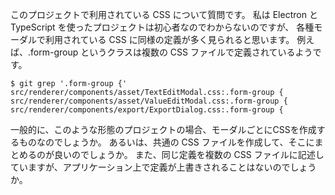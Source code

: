 このプロジェクトで利用されている CSS について質問です。
私は Electron と TypeScript を使ったプロジェクトは初心者なのでわからないのですが、
各種モーダルで利用されている CSS に同様の定義が多く見られると思います。
例えば、.form-group というクラスは複数の CSS ファイルで定義されているようです。

```
$ git grep '.form-group {'
src/renderer/components/asset/TextEditModal.css:.form-group {
src/renderer/components/asset/ValueEditModal.css:.form-group {
src/renderer/components/export/ExportDialog.css:.form-group {
```

一般的に、このような形態のプロジェクトの場合、モーダルごとにCSSを作成するものなのでしょうか。
あるいは、共通の CSS ファイルを作成して、そこにまとめるのが良いのでしょうか。
また、同じ定義を複数の CSS ファイルに記述していますが、アプリケーション上で定義が上書きされることはないのでしょうか。
